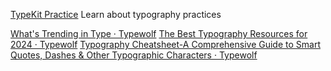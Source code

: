 
[TypeKit Practice](https://practice.typekit.com/)
Learn about typography practices

[What's Trending in Type · Typewolf](https://www.typewolf.com/)
[The Best Typography Resources for 2024 · Typewolf](https://www.typewolf.com/resources)
[Typography Cheatsheet-A Comprehensive Guide to Smart Quotes, Dashes & Other Typographic Characters · Typewolf](https://www.typewolf.com/cheatsheet)
